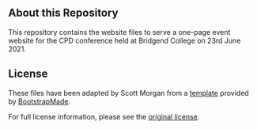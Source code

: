 ## About this Repository 

This repository contains the website files to serve a one-page event website for the CPD conference held at Bridgend College on 23rd June 2021.

## License 

These files have been adapted by Scott Morgan from a [template](https://bootstrapmade.com/theevent-conference-event-bootstrap-template/) provided by [BootstrapMade](https://bootstrapmade.com). 

For full license information, please see the [original license](https://bootstrapmade.com/license/). 
